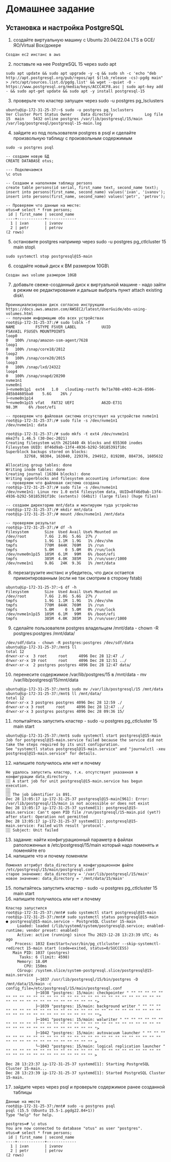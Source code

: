# Домашнее задание
## Установка и настройка PostgreSQL

1. создайте виртуальную машину c Ubuntu 20.04/22.04 LTS в GCE/ЯО/Virtual Box/докере
```
Создан ec2 инстанс в aws
```
2. поставьте на нее PostgreSQL 15 через sudo apt
```
sudo apt update && sudo apt upgrade -y -q && sudo sh -c 'echo "deb http://apt.postgresql.org/pub/repos/apt $(lsb_release -cs)-pgdg main" > /etc/apt/sources.list.d/pgdg.list' && wget --quiet -O - https://www.postgresql.org/media/keys/ACCC4CF8.asc | sudo apt-key add - && sudo apt-get update && sudo apt -y install postgresql-15
```
3. проверьте что кластер запущен через sudo -u postgres pg_lsclusters
```
ubuntu@ip-172-31-25-37:~$ sudo -u postgres pg_lsclusters
Ver Cluster Port Status Owner    Data directory              Log file
15  main    5432 online postgres /var/lib/postgresql/15/main /var/log/postgresql/postgresql-15-main.log
```
4. зайдите из под пользователя postgres в psql и сделайте произвольную таблицу с произвольным содержимым

```
sudo -u postgres psql
```

```
-- cоздаем новую БД
CREATE DATABASE otus;

--- Подключаемся
\c otus

-- Создаем и наполняем таблицу persons
create table persons(id serial, first_name text, second_name text); 
insert into persons(first_name, second_name) values('ivan', 'ivanov'); 
insert into persons(first_name, second_name) values('petr', 'petrov');

-- Проверяем что данные на месте:
otus=# select * from persons;
 id | first_name | second_name 
----+------------+-------------
  1 | ivan       | ivanov
  2 | petr       | petrov
(2 rows)
```

5. остановите postgres например через sudo -u postgres pg_ctlcluster 15 main stop\
```
sudo systemctl stop postgresql@15-main
```
6. создайте новый диск к ВМ размером 10GB\
```
Создан aws volume размером 10GB
```
7. добавьте свеже-созданный диск к виртуальной машине - надо зайти в режим ее редактирования и дальше выбрать пункт attach existing disk\
```
Проинициализирован диск согласно инструкции https://docs.aws.amazon.com/AWSEC2/latest/UserGuide/ebs-using-volumes.html
-- получаем информацию обо всех устройствах
root@ip-172-31-25-37:/# sudo lsblk -f
NAME         FSTYPE FSVER LABEL           UUID                                 FSAVAIL FSUSE% MOUNTPOINTS
loop0                                                                                0   100% /snap/amazon-ssm-agent/7628
loop1                                                                                0   100% /snap/core18/2812
loop2                                                                                0   100% /snap/core20/2015
loop3                                                                                0   100% /snap/lxd/24322
loop4                                                                                0   100% /snap/snapd/20290
nvme1n1                                                                                       
nvme0n1                                                                                       
├─nvme0n1p1  ext4   1.0   cloudimg-rootfs 9e71e708-e903-4c26-8506-d85b84605ba0    5.6G    26% /
├─nvme0n1p14                                                                                  
└─nvme0n1p15 vfat   FAT32 UEFI            A62D-E731                              98.3M     6% /boot/efi

-- проверяем что файловая система отсутствует на устройстве nvme1n1
root@ip-172-31-25-37:/# sudo file -s /dev/nvme1n1
/dev/nvme1n1: data

root@ip-172-31-25-37:/# sudo mkfs -t ext4 /dev/nvme1n1 
mke2fs 1.46.5 (30-Dec-2021)
Creating filesystem with 2621440 4k blocks and 655360 inodes
Filesystem UUID: 8f46d9ab-13f4-4936-b292-50185391f10c
Superblock backups stored on blocks: 
        32768, 98304, 163840, 229376, 294912, 819200, 884736, 1605632

Allocating group tables: done                            
Writing inode tables: done                            
Creating journal (16384 blocks): done
Writing superblocks and filesystem accounting information: done 
-- проверяем что файловая система создана 
root@ip-172-31-25-37:/# sudo file -s /dev/nvme1n1
/dev/nvme1n1: Linux rev 1.0 ext4 filesystem data, UUID=8f46d9ab-13f4-4936-b292-50185391f10c (extents) (64bit) (large files) (huge files)

-- создаем директорию mnt/data и монтируем туда устройство 
root@ip-172-31-25-37:/# mkdir mnt/data
root@ip-172-31-25-37:/# mount /dev/nvme1n1 /mnt/data

-- проверяем результат
root@ip-172-31-25-37:/# df -h
Filesystem       Size  Used Avail Use% Mounted on
/dev/root        7.6G  2.0G  5.6G  27% /
tmpfs            1.9G  1.1M  1.9G   1% /dev/shm
tmpfs            770M  844K  769M   1% /run
tmpfs            5.0M     0  5.0M   0% /run/lock
/dev/nvme0n1p15  105M  6.1M   99M   6% /boot/efi
tmpfs            385M  4.0K  385M   1% /run/user/1000
/dev/nvme1n1     9.8G   24K  9.3G   1% /mnt/data
```
8. перезагрузите инстанс и убедитесь, что диск остается примонтированным (если не так смотрим в сторону fstab)
```
ubuntu@ip-172-31-25-37:~$ df -h
Filesystem       Size  Used Avail Use% Mounted on
/dev/root        7.6G  2.0G  5.6G  27% /
tmpfs            1.9G  1.1M  1.9G   1% /dev/shm
tmpfs            770M  844K  769M   1% /run
tmpfs            5.0M     0  5.0M   0% /run/lock
/dev/nvme1n1p15  105M  6.1M   99M   6% /boot/efi
tmpfs            385M  4.0K  385M   1% /run/user/1000
```
9. сделайте пользователя postgres владельцем /mnt/data - chown -R postgres:postgres /mnt/data/
```
/dev/sdf/data - chown -R postgres:postgres /dev/sdf/data
ubuntu@ip-172-31-25-37:/mnt$ ll
total 12
drwxr-xr-x  3 root     root     4096 Dec 28 12:47 ./
drwxr-xr-x 19 root     root     4096 Dec 28 12:51 ../
drwxr-xr-x  2 postgres postgres 4096 Dec 28 12:47 data/
```
10. перенесите содержимое /var/lib/postgres/15 в /mnt/data - mv /var/lib/postgresql/15/mnt/data
```
ubuntu@ip-172-31-25-37:/mnt$ sudo mv /var/lib/postgresql/15 /mnt/data
ubuntu@ip-172-31-25-37:/mnt$ ll /mnt/data/
total 12
drwxr-xr-x 3 postgres postgres 4096 Dec 28 12:59 ./
drwxr-xr-x 3 root     root     4096 Dec 28 12:47 ../
drwxr-xr-x 3 postgres postgres 4096 Dec 28 09:36 15/
```
11. попытайтесь запустить кластер - sudo -u postgres pg_ctlcluster 15 main start
```
ubuntu@ip-172-31-25-37:/mnt$ sudo systemctl start postgresql@15-main
Job for postgresql@15-main.service failed because the service did not take the steps required by its unit configuration.
See "systemctl status postgresql@15-main.service" and "journalctl -xeu postgresql@15-main.service" for details.
```
12. напишите получилось или нет и почему
```
Не удалось запустить кластер, т.к. отсутствует указанная в конфигурации data_directory
░░ A start job for unit postgresql@15-main.service has begun execution.
░░ 
░░ The job identifier is 891.
Dec 28 13:05:17 ip-172-31-25-37 postgresql@15-main[961]: Error: /var/lib/postgresql/15/main is not accessible or does not exist
Dec 28 13:05:17 ip-172-31-25-37 systemd[1]: postgresql@15-main.service: Can't open PID file /run/postgresql/15-main.pid (yet?) after start: Operation not permitted
Dec 28 13:05:17 ip-172-31-25-37 systemd[1]: postgresql@15-main.service: Failed with result 'protocol'.
░░ Subject: Unit failed
```
13. задание: найти конфигурационный параметр в файлах раположенных в /etc/postgresql/15/main который надо поменять и поменяйте его
14. напишите что и почему поменяли
```
Поменял аттрибут data_directory в конфигурационном файле /etc/postgresql/15/main/postgresql.conf
старое значение: data_directory = '/var/lib/postgresql/15/main'
новое значение: data_directory = '/mnt/data/15/main'
```
15. попытайтесь запустить кластер - sudo -u postgres pg_ctlcluster 15 main start
16. напишите получилось или нет и почему
```
Кластер запустился
root@ip-172-31-25-37:/mnt# sudo systemctl start postgresql@15-main
root@ip-172-31-25-37:/mnt# sudo systemctl status postgresql@15-main
● postgresql@15-main.service - PostgreSQL Cluster 15-main
     Loaded: loaded (/lib/systemd/system/postgresql@.service; enabled-runtime; vendor preset: enabled)
     Active: active (running) since Thu 2023-12-28 13:23:39 UTC; 4s ago
    Process: 1032 ExecStart=/usr/bin/pg_ctlcluster --skip-systemctl-redirect 15-main start (code=exited, status=0/SUCCESS)
   Main PID: 1037 (postgres)
      Tasks: 6 (limit: 4598)
     Memory: 18.6M
        CPU: 150ms
     CGroup: /system.slice/system-postgresql.slice/postgresql@15-main.service
             ├─1037 /usr/lib/postgresql/15/bin/postgres -D /mnt/data/15/main -c config_file=/etc/postgresql/15/main/postgresql.conf
             ├─1038 "postgres: 15/main: checkpointer " "" "" "" "" "" "" "" "" "" "" "" "" "" "" "" "" "" "" "" "" "" "" "" "" "" "" "" "" "" "" "" "" "" "" "" "" "" "" "" "" "" ">
             ├─1039 "postgres: 15/main: background writer " "" "" "" "" "" "" "" "" "" "" "" "" "" "" "" "" "" "" "" "" "" "" "" "" "" "" "" "" "" "" "" "" "" "" "" "" "" "" "" "">
             ├─1041 "postgres: 15/main: walwriter " "" "" "" "" "" "" "" "" "" "" "" "" "" "" "" "" "" "" "" "" "" "" "" "" "" "" "" "" "" "" "" "" "" "" "" "" "" "" "" "" "" "" ">
             ├─1042 "postgres: 15/main: autovacuum launcher " "" "" "" "" "" "" "" "" "" "" "" "" "" "" "" "" "" "" "" "" "" "" "" "" "" "" "" "" "" "" "" "" "" "" "" "" "" "" "" >
             └─1043 "postgres: 15/main: logical replication launcher " "" "" "" "" "" "" "" "" "" "" "" "" "" "" "" "" "" "" "" "" "" "" "" "" "" "" "" "" "" "" "" "" "" "" "" "" >

Dec 28 13:23:37 ip-172-31-25-37 systemd[1]: Starting PostgreSQL Cluster 15-main...
Dec 28 13:23:39 ip-172-31-25-37 systemd[1]: Started PostgreSQL Cluster 15-main.
```

17. зайдите через через psql и проверьте содержимое ранее созданной таблицы
```
Данные на месте
root@ip-172-31-25-37:/mnt# sudo -u postgres psql
psql (15.5 (Ubuntu 15.5-1.pgdg22.04+1))
Type "help" for help.

postgres=# \c otus
You are now connected to database "otus" as user "postgres".
otus=# select * from persons;
 id | first_name | second_name 
----+------------+-------------
  1 | ivan       | ivanov
  2 | petr       | petrov
(2 rows)
```